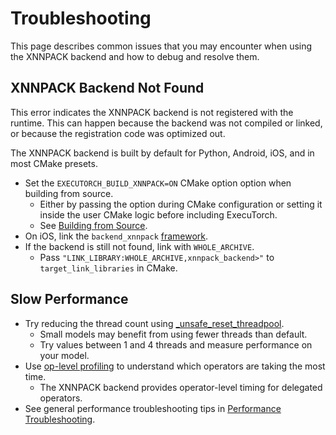 # Troubleshooting

This page describes common issues that you may encounter when using the XNNPACK backend and how to debug and resolve them.

## XNNPACK Backend Not Found

This error indicates the XNNPACK backend is not registered with the runtime. This can happen because the backend was not compiled or linked, or because the registration code was optimized out.

The XNNPACK backend is built by default for Python, Android, iOS, and in most CMake presets.

* Set the `EXECUTORCH_BUILD_XNNPACK=ON` CMake option option when building from source.
  * Either by passing the option during CMake configuration or setting it inside the user CMake logic before including ExecuTorch.
  * See [Building from Source](using-executorch-building-from-source).
* On iOS, link the `backend_xnnpack` [framework](/using-executorch-ios).
* If the backend is still not found, link with `WHOLE_ARCHIVE`.
   * Pass `"LINK_LIBRARY:WHOLE_ARCHIVE,xnnpack_backend>"` to `target_link_libraries` in CMake.

## Slow Performance

 * Try reducing the thread count using [_unsafe_reset_threadpool](/using-executorch-faqs#inference-is-slow-performance-troubleshooting).
   * Small models may benefit from using fewer threads than default.
   * Try values between 1 and 4 threads and measure performance on your model.
 * Use [op-level profiling](tutorials/devtools-integration-tutorial) to understand which operators are taking the most time.
   * The XNNPACK backend provides operator-level timing for delegated operators.
 * See general performance troubleshooting tips in [Performance Troubleshooting](/using-executorch-faqs#inference-is-slow-performance-troubleshooting).
